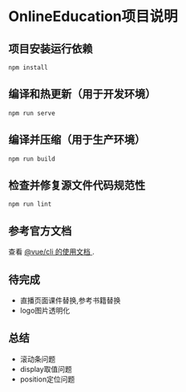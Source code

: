 # OnlineEducation项目说明

## 项目安装运行依赖
```
npm install
```

## 编译和热更新（用于开发环境）
```
npm run serve
```

## 编译并压缩（用于生产环境）
```
npm run build
```

## 检查并修复源文件代码规范性
```
npm run lint
```

## 参考官方文档
查看 [ @vue/cli 的使用文档 ](https://cli.vuejs.org/config/).

## 待完成
- 直播页面课件替换,参考书籍替换
- logo图片透明化

## 总结
- 滚动条问题
- display取值问题
- position定位问题

